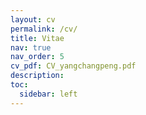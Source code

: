 ```yaml
---
layout: cv
permalink: /cv/
title: Vitae 
nav: true
nav_order: 5
cv_pdf: CV_yangchangpeng.pdf
description: 
toc:
  sidebar: left
---
```

